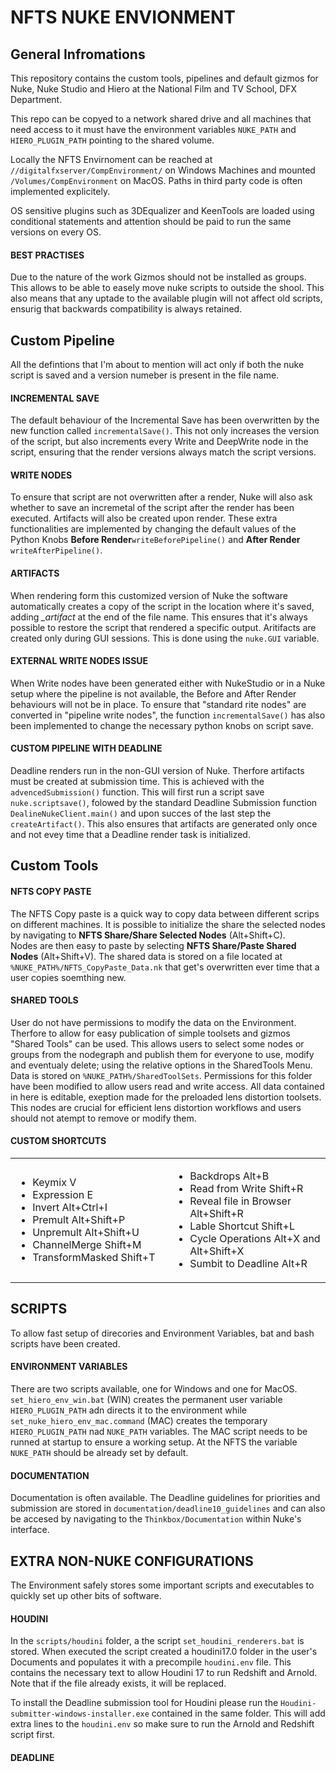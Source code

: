 # NFTS NUKE ENVIONMENT

<h2>General Infromations</h2>

This repository contains the custom tools, pipelines and default gizmos for Nuke, Nuke Studio and Hiero at the National Film and TV School, DFX Department.

This repo can be copyed to a network shared drive and all machines that need access to it must have the environment variables <code>NUKE_PATH</code> and <code>HIERO_PLUGIN_PATH</code> pointing to the shared volume.

Locally the NFTS Envirnoment can be reached at <code>//digitalfxserver/CompEnvironment/</code> on Windows Machines and mounted <code>/Volumes/CompEnvironment</code> on MacOS. Paths in third party code is often implemented explicitely.

OS sensitive plugins such as 3DEqualizer and KeenTools are loaded using conditional statements and attention should be paid to run the same versions on every OS.

<h4>BEST PRACTISES</h4>
Due to the nature of the work Gizmos should not be installed as groups. This allows to be able to easely move nuke scripts to outside the shool. This also means that any uptade to the available plugin will not affect old scripts, ensurig that backwards compatibility is always retained.

<h2>Custom Pipeline</h2>

All the defintions that I'm about to mention will act only if both the nuke script is saved and a version numeber is present in the file name.

<h4>INCREMENTAL SAVE</h4>

The default behaviour of the Incremental Save has been overwritten by the new function called <code>incrementalSave()</code>. This not only increases the version of the script, but also increments every Write and DeepWrite node in the script, ensuring that the render versions always match the script versions.

<h4>WRITE NODES</h4>

To ensure that script are not overwritten after a render, Nuke will also ask whether to save an incremetal of the script after the render has been executed. Artifacts will also be created upon render.
These extra functionalities are implemented by changing the default values of the Python Knobs <b>Before Render</b><code>writeBeforePipeline()</code> and <b>After Render</b> <code>writeAfterPipeline()</code>.

<h4>ARTIFACTS</h4>

When rendering form this customized version of Nuke the software automatically creates a copy of the script in the location where it's saved, adding <i>_artifact</i> at the end of the file name. This ensures that it's always possible to restore the script that rendered a specific output. Aritifacts are created only during GUI sessions. This is done using the <code>nuke.GUI</code> variable.

<h4>EXTERNAL WRITE NODES ISSUE</h4>
When Write nodes have been generated either with NukeStudio or in a Nuke setup where the pipeline is not available, the Before and After Render behaviours will not be in place.
To ensure that "standard rite nodes" are converted in "pipeline write nodes", the function <code>incrementalSave()</code> has also been implemented to change the necessary python knobs on script save. 

<h4>CUSTOM PIPELINE WITH DEADLINE</h4>
Deadline renders run in the non-GUI version of Nuke. Therfore artifacts must be created at submission time.
This is achieved with the <code>advencedSubmission()</code> function. This will first run a script save <code>nuke.scriptsave()</code>, folowed by the standard Deadline Submission function <code>DealineNukeClient.main()</code> and upon succes of the last step the <code>createArtifact()</code>. 
This also ensures that artifacts are generated only once and not evey time that a Deadline render task is initialized.

<h2>Custom Tools</h2>

<h4>NFTS COPY PASTE</h4>

The NFTS Copy paste is a quick way to copy data between different scrips on different machines.
It is possible to initialize the share the selected nodes by navigating to <b>NFTS Share/Share Selected Nodes</b> (Alt+Shift+C).
</br>Nodes are then easy to paste by selecting <b>NFTS Share/Paste Shared Nodes</b> (Alt+Shift+V).
The shared data is stored on a file located at <code>%NUKE_PATH%/NFTS_CopyPaste_Data.nk</code> that get's overwritten ever time that a user copies soemthing new.

<h4>SHARED TOOLS</h4>

User do not have permissions to modify the data on the Environment. Therfore to allow for easy publication of simple toolsets and gizmos "Shared Tools" can be used. 
This allows users to select some nodes or groups from the nodegraph and publish them for everyone to use, modify and eventualy delete; using the relative options in the SharedTools Menu.
Data is stored on <code>%NUKE_PATH%/SharedToolSets</code>. Permissions for this folder have been modified to allow users read and write access. All data contained in here is editable, exeption made for the preloaded lens distortion toolsets. This nodes are crucial for efficient lens distortion workflows and users should not atempt to remove or modify them.

<h4>CUSTOM SHORTCUTS</h4>

<table>
  <tr>
    <td width="50%">
      <ul>
        <li>Keymix          V</li>
        <li>Expression      E</li>
        <li>Invert          Alt+Ctrl+I</li>
        <li>Premult         Alt+Shift+P</li>
        <li>Unpremult       Alt+Shift+U</li>
        <li>ChannelMerge    Shift+M</li>
        <li>TransformMasked  Shift+T</li>
      </ul>
    </td>
    <td width="50%">
      <ul>
        <li>Backdrops       Alt+B</li>
        <li>Read from Write       Shift+R</li>
        <li>Reveal file in Browser      Alt+Shift+R</li>
        <li>Lable Shortcut       Shift+L</li>
        <li>Cycle Operations       Alt+X and Alt+Shift+X</li>
        <li>Sumbit to Deadline      Alt+R</li>
      </ul>
    </td>
  </tr>
</table>

<h2>SCRIPTS</h2>

To allow fast setup of direcories and Environment Variables, bat and bash scripts have been created.

<h4>ENVIRONMENT VARIABLES</h4>

There are two scripts available, one for Windows and one for MacOS.
<code>set_hiero_env_win.bat</code> (WIN) creates the permanent user variable <code>HIERO_PLUGIN_PATH</code> adn directs it to the environment while <code>set_nuke_hiero_env_mac.command</code> (MAC) creates the temporary <code>HIERO_PLUGIN_PATH</code> nad <code>NUKE_PATH</code> variables. The MAC script needs to be runned at startup to ensure a working setup. At the NFTS the variable <code>NUKE_PATH</code> should be already set by default.

<h4>DOCUMENTATION</h4>

Documentation is often available. The Deadline guidelines for priorities and submission are stored in <code>documentation/deadline10_guidelines</code> and can also be accesed by navigating to the <code>Thinkbox/Documentation</code> within Nuke's interface.

<h2>EXTRA NON-NUKE CONFIGURATIONS</h2>

The Environment safely stores some important scripts and executables to quickly set up other bits of software.

<h4>HOUDINI</h4>

In the <code>scripts/houdini</code> folder, a the script <code>set_houdini_renderers.bat</code> is stored. When executed the script created a houdini17.0 folder in the user's Documents and populates it with a precompile <code>houdini.env</code> file. This contains the necessary text to allow Houdini 17 to run Redshift and Arnold. Note that if the file already exists, it will be replaced. 

To install the Deadline submission tool for Houdini please run the <code>Houdini-submitter-windows-installer.exe</code> contained in the same folder. This will add extra lines to the <code>houdini.env</code> so make sure to run the Arnold and Redshift script first.

<h4>DEADLINE</h4>
